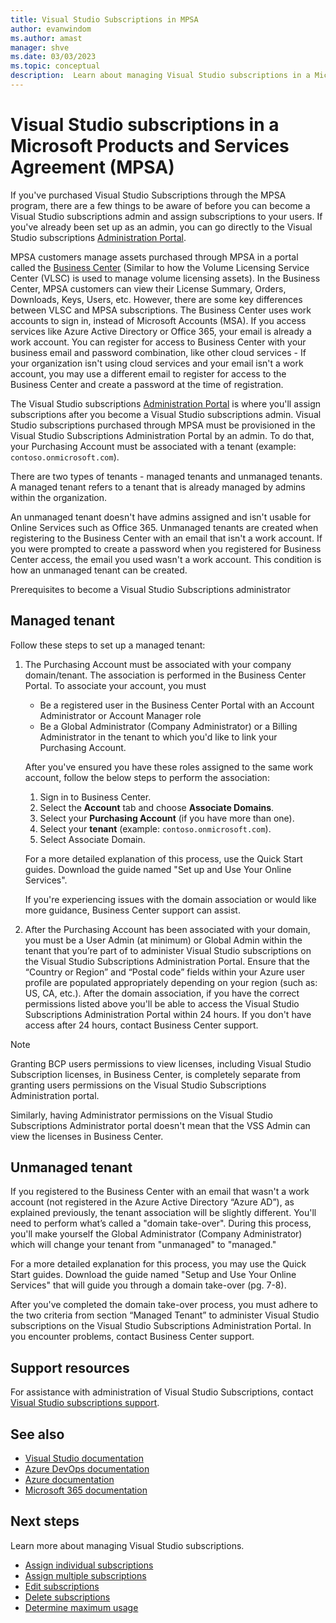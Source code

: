 ```yaml
---
title: Visual Studio Subscriptions in MPSA
author: evanwindom
ms.author: amast
manager: shve
ms.date: 03/03/2023
ms.topic: conceptual
description:  Learn about managing Visual Studio subscriptions in a Microsoft Products and Services Agreement (MPSA)
---
```


# Visual Studio subscriptions in a Microsoft Products and Services Agreement (MPSA)

If you've purchased Visual Studio Subscriptions through the MPSA program, there are a few things to be aware of before you can become a Visual Studio subscriptions admin and assign subscriptions to your users. If you've already been set up as an admin, you can go directly to the Visual Studio subscriptions [Administration Portal](https://manage.visualstudio.com/).

MPSA customers manage assets purchased through MPSA in a portal called the [Business Center](https://businessaccount.microsoft.com/Customer) (Similar to how the Volume Licensing Service Center (VLSC) is used to manage volume licensing assets). In the Business Center, MPSA customers can view their License Summary, Orders, Downloads, Keys, Users, etc. However, there are some key differences between VLSC and MPSA subscriptions. The Business Center uses work accounts to sign in, instead of Microsoft Accounts (MSA). If you access services like Azure Active Directory or Office 365, your email is already a work account. You can register for access to Business Center with your business email and password combination, like other cloud services - If your organization isn't using cloud services and your email isn't a work account, you may use a different email to register for access to the Business Center and create a password at the time of registration.

The Visual Studio subscriptions [Administration Portal](https://manage.visualstudio.com/) is where you'll assign subscriptions after you become a Visual Studio subscriptions admin. Visual Studio subscriptions purchased through MPSA must be provisioned in the Visual Studio Subscriptions Administration Portal by an admin. To do that, your Purchasing Account must be associated with a tenant (example: `contoso.onmicrosoft.com`).

There are two types of tenants - managed tenants and unmanaged tenants. A managed tenant refers to a tenant that is already managed by admins within the organization.

An unmanaged tenant doesn't have admins assigned and isn't usable for Online Services such as Office 365. Unmanaged tenants are created when registering to the Business Center with an email that isn't a work account. If you were prompted to create a password when you registered for Business Center access, the email you used wasn't a work account. This condition is how an unmanaged tenant can be created.

Prerequisites to become a Visual Studio Subscriptions administrator

## Managed tenant

Follow these steps to set up a managed tenant:

1. The Purchasing Account must be associated with your company domain/tenant. The association is performed in the Business Center Portal. 
To associate your account, you must
   + Be a registered user in the Business Center Portal with an Account Administrator or Account Manager role
   + Be a Global Administrator (Company Administrator) or a Billing Administrator in the tenant to which you'd like to link your Purchasing Account.

   After you've ensured you have these roles assigned to the same work account, follow the below steps to perform the association:

   1. Sign in to Business Center.
   2. Select the **Account** tab and choose **Associate Domains**.
   3. Select your **Purchasing Account** (if you have more than one).
   4. Select your **tenant** (example: `contoso.onmicrosoft.com`).
   5. Select Associate Domain.

   For a more detailed explanation of this process, use the Quick Start guides. Download the guide named "Set up and Use Your Online Services".

   If you're experiencing issues with the domain association or would like more guidance, Business Center support can assist.

2. After the Purchasing Account has been associated with your domain, you must be a User Admin (at minimum) or Global Admin within the tenant that you’re part of to administer Visual Studio subscriptions on the Visual Studio Subscriptions Administration Portal. Ensure that the “Country or Region” and “Postal code” fields within your Azure user profile are populated appropriately depending on your region (such as: US, CA, etc.). After the domain association, if you have the correct permissions listed above you'll be able to access the Visual Studio Subscriptions Administration Portal within 24 hours. If you don't have access after 24 hours, contact Business Center support.

> [!NOTE]
> Granting BCP users permissions to view licenses, including Visual Studio Subscription licenses, in Business Center, is completely separate from granting users permissions on the Visual Studio Subscriptions Administration portal.

Similarly, having Administrator permissions on the Visual Studio Subscriptions Administrator portal doesn't mean that the VSS Admin can view the licenses in Business Center.


## Unmanaged tenant

If you registered to the Business Center with an email that wasn't a work account (not registered in the Azure Active Directory “Azure AD”), as explained previously, the tenant association will be slightly different. You'll need to perform what’s called a "domain take-over". During this process, you'll make yourself the Global Administrator (Company Administrator) which will change your tenant from "unmanaged" to "managed."

For a more detailed explanation for this process, you may use the Quick Start guides. Download the guide named "Setup and Use Your Online Services" that will guide you through a domain take-over (pg. 7-8).

After you've completed the domain take-over process, you must adhere to the two criteria from section “Managed Tenant” to administer Visual Studio subscriptions on the Visual Studio Subscriptions Administration Portal. In you encounter problems, contact Business Center support.

## Support resources

For assistance with administration of Visual Studio Subscriptions, contact [Visual Studio subscriptions support](https://aka.ms/vsadminhelp).

## See also

+ [Visual Studio documentation](/visualstudio/)
+ [Azure DevOps documentation](/azure/devops/)
+ [Azure documentation](/azure/)
+ [Microsoft 365 documentation](/microsoft-365/)

## Next steps

Learn more about managing Visual Studio subscriptions.
+ [Assign individual subscriptions](assign-license.md)
+ [Assign multiple subscriptions](assign-license-bulk.md)
+ [Edit subscriptions](edit-license.md)
+ [Delete subscriptions](delete-license.md)
+ [Determine maximum usage](maximum-usage.md)